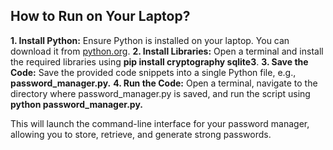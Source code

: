 ## How to Run on Your Laptop?
**1. Install Python:** Ensure Python is installed on your laptop. You can download it from <a href="python.org">python.org</a>.
**2. Install Libraries:** Open a terminal and install the required libraries using **pip install cryptography sqlite3**.
**3. Save the Code:** Save the provided code snippets into a single Python file, e.g., **password_manager.py.**
**4. Run the Code:** Open a terminal, navigate to the directory where password_manager.py is saved, and run the script using **python password_manager.py.**
<p>This will launch the command-line interface for your password manager, allowing you to store, retrieve, and generate strong passwords.</p>
